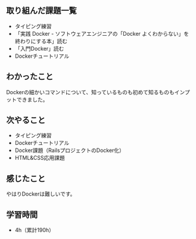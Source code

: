 ## 取り組んだ課題一覧
- タイピング練習
- 「実践 Docker - ソフトウェアエンジニアの「Docker よくわからない」を終わりにする本」読む
- 「入門Docker」読む
- Dockerチュートリアル
## わかったこと
Dockerの細かいコマンドについて、知っているものも初めて知るものもインプットできました。
## 次やること
- タイピング練習
- Dockerチュートリアル
- Docker課題（RailsプロジェクトのDocker化）
- HTML&CSS応用課題
## 感じたこと
やはりDockerは難しいです。
## 学習時間
- 4h（累計190h）
